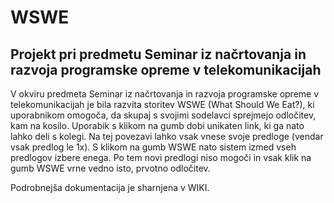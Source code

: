 # WSWE

## Projekt pri predmetu Seminar iz načrtovanja in razvoja programske opreme v telekomunikacijah


V okviru predmeta Seminar iz načrtovanja in razvoja programske opreme v telekomunikacijah je bila razvita storitev WSWE (What Should We Eat?), ki uporabnikom omogoča, da skupaj s svojimi sodelavci sprejmejo odločitev, kam na kosilo. Uporabik s klikom na gumb dobi unikaten link, ki ga nato lahko deli s kolegi. Na tej povezavi lahko vsak vnese svoje predloge (vendar vsak predlog le 1x). S klikom na gumb WSWE nato sistem izmed vseh predlogov izbere enega. Po tem novi predlogi niso mogoči in vsak klik na gumb WSWE vrne vedno isto, prvotno odločitev.

Podrobnejša dokumentacija je sharnjena v WIKI.